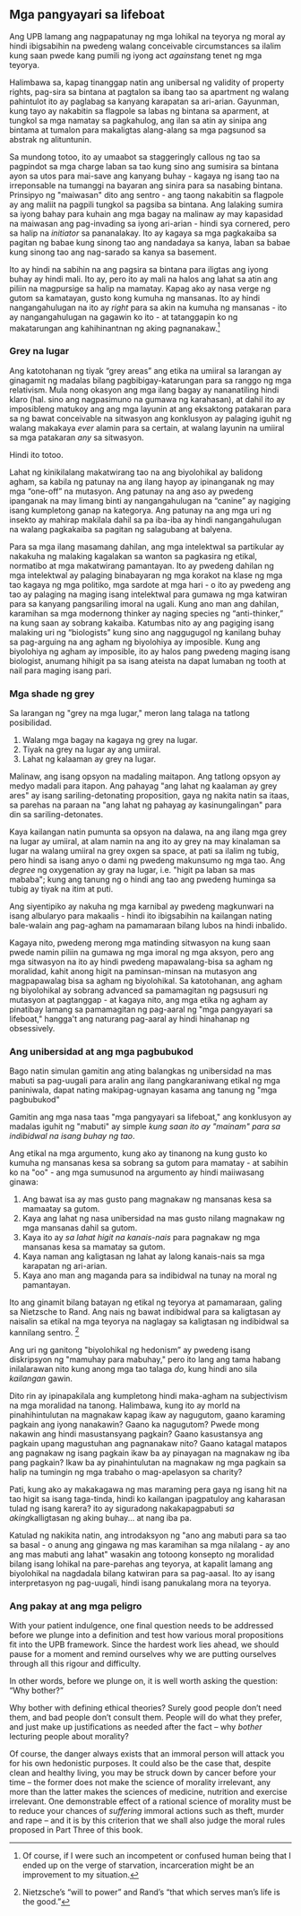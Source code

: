 ## Mga pangyayari sa lifeboat

Ang UPB lamang ang nagpapatunay ng mga lohikal na teyorya ng moral ay hindi ibigsabihin na pwedeng walang conceivable circumstances sa ilalim kung saan pwede kang pumili ng iyong act *against*ang tenet ng mga teyorya.

Halimbawa sa, kapag tinanggap natin ang unibersal ng validity of property rights, pag-sira sa bintana at pagtalon sa ibang tao sa apartment ng walang pahintulot ito ay paglabag sa kanyang karapatan sa ari-arian. Gayunman, kung tayo ay nakabitin sa flagpole sa labas ng bintana sa aparment, at tungkol sa mga namatay sa pagkahulog, ang ilan sa atin ay sinipa ang bintama at tumalon para makaligtas alang-alang sa mga pagsunod sa abstrak ng alituntunin.

Sa mundong totoo, ito ay umaabot sa staggeringly callous ng tao sa pagpindot sa mga charge laban sa tao kung sino ang sumisira sa bintana ayon sa utos para mai-save ang kanyang buhay - kagaya ng isang tao na irreponsable na tumanggi na bayaran ang sinira para sa nasabing bintana. Prinsipyo ng "maiwasan" dito ang sentro - ang taong nakabitin sa flagpole ay ang maliit na pagpili tungkol sa pagsiba sa bintana. Ang lalaking sumira sa iyong bahay para kuhain ang mga bagay na malinaw ay may kapasidad na maiwasan ang pag-invading sa iyong ari-arian - hindi sya cornered, pero sa halip na *initiator* sa pananalakay. Ito ay kagaya sa mga pagkakaiba sa pagitan ng babae kung sinong tao ang nandadaya sa kanya, laban sa babae kung sinong tao ang nag-sarado sa kanya sa basement.

Ito ay hindi na sabihin na ang pagsira sa bintana para iligtas ang iyong buhay ay hindi mali. Ito ay, pero ito ay mali na halos ang lahat sa atin ang piliin na magpursige sa halip na mamatay. Kapag ako ay nasa verge ng gutom sa kamatayan, gusto kong kumuha ng mansanas. Ito ay hindi nangangahulugan na ito ay *right* para sa akin na kumuha ng mansanas - ito ay nangangahulugan na gagawin ko ito - at tatanggapin ko ng makatarungan ang kahihinantnan ng aking pagnanakaw.[^10]

### Grey na lugar

Ang katotohanan ng tiyak “grey areas” ang etika na umiiral sa larangan ay ginagamit ng madalas bilang pagbibigay-katarungan para sa ranggo ng mga relativism. Mula nong okasyon ang mga ilang bagay ay nananatiling hindi klaro (hal. sino ang nagpasimuno na gumawa ng karahasan), at dahil ito ay imposibleng matukoy ang ang mga layunin at ang eksaktong patakaran para sa ng bawat conceivable na sitwasyon ang konklusyon ay palaging iguhit ng walang makakaya *ever* alamin para sa certain, at walang layunin na umiiral sa mga patakaran *any* sa sitwasyon.

Hindi ito totoo.

Lahat ng kinikilalang makatwirang tao na ang biyolohikal ay balidong agham, sa kabila ng patunay na ang ilang hayop ay ipinanganak ng may mga “one-off” na mutasyon. Ang patunay na ang aso ay pwedeng ipanganak na may limang binti ay nangangahulugan na “canine” ay nagiging isang kumpletong ganap na kategorya. Ang patunay na ang mga uri ng insekto ay mahirap makilala dahil sa pa iba-iba ay hindi nangangahulugan na walang pagkakaiba sa pagitan ng salagubang at balyena.

Para sa mga ilang masamang dahilan, ang mga intelektwal sa partikular ay nakakuha ng malaking kagalakan sa wanton sa pagkasira ng etikal, normatibo at mga makatwirang pamantayan. Ito ay pwedeng dahilan ng mga intelektwal ay palaging binabayaran ng mga korakot na klase ng mga tao kagaya ng mga politiko, mga sardote at mga hari - o ito ay pwedeng ang tao ay palaging na maging isang intelektwal para gumawa ng mga katwiran para sa kanyang pangsariling imoral na ugali. Kung ano man ang dahilan, karamihan sa mga modernong thinker ay naging species ng “anti-thinker,” na kung saan ay sobrang kakaiba. Katumbas nito ay ang pagiging isang malaking uri ng “biologists” kung sino ang naggugugol ng kanilang buhay sa pag-arguing na ang agham ng biyolohiya ay imposible. Kung ang biyolohiya ng agham ay imposible, ito ay halos pang pwedeng maging isang biologist, anumang hihigit pa sa isang ateista na dapat lumaban ng tooth at nail para maging isang pari.

### Mga shade ng grey

Sa larangan ng "grey na mga lugar," meron lang talaga na tatlong posibilidad.

1. Walang mga bagay na kagaya ng grey na lugar.
2. Tiyak na grey na lugar ay ang umiiral.
3. Lahat ng kalaaman ay grey na lugar.

Malinaw, ang isang opsyon na madaling maitapon. Ang tatlong opsyon ay medyo madali para itapon. Ang pahayag "ang lahat ng kaalaman ay grey ares" ay isang sariling-detonating proposition, gaya ng nakita natin sa itaas, sa parehas na paraan na "ang lahat ng pahayag ay kasinungalingan" para din sa sariling-detonates.

Kaya kailangan natin pumunta sa opsyon na dalawa, na ang ilang mga grey na lugar ay umiiral, at alam namin na ang ito ay grey na may kinalaman sa lugar na walang umiiral na grey oxgen sa space, at pati sa ilalim ng tubig, pero hindi sa isang anyo o dami ng pwedeng makunsumo ng mga tao. Ang *degree* ng oxygenation ay gray na lugar, i.e. "higit pa laban sa mas mababa"; kung ang tanung ng o hindi ang tao ang pwedeng huminga sa tubig ay tiyak na itim at puti.

Ang siyentipiko ay nakuha ng mga karnibal ay pwedeng magkunwari na isang albularyo para makaalis - hindi ito ibigsabihin na kailangan nating bale-walain ang pag-agham na pamamaraan bilang lubos na hindi inbalido.

Kagaya nito, pwedeng merong mga matinding sitwasyon na kung saan pwede namin piliin na gumawa ng mga imoral ng mga aksyon, pero ang mga sitwasyon na ito ay hindi pwedeng mapawalang-bisa sa agham ng moralidad, kahit anong higit na paminsan-minsan na mutasyon ang magpapawalag bisa sa agham ng biyolohikal. Sa katotohanan, ang agham ng biyolohikal ay sobrang advanced sa pamamagitan ng pagsusuri ng mutasyon at pagtanggap - at kagaya nito, ang mga etika ng agham ay pinatibay lamang sa pamamagitan ng pag-aaral ng "mga pangyayari sa lifeboat," hangga't ang naturang pag-aaral ay hindi hinahanap ng obsessively.

### Ang unibersidad at ang mga pagbubukod

Bago natin simulan gamitin ang ating balangkas ng unibersidad na mas mabuti sa pag-uugali para aralin ang ilang pangkaraniwang etikal ng mga paniniwala, dapat nating makipag-ugnayan kasama ang tanung ng "mga pagbubukod"

Gamitin ang mga nasa taas "mga pangyayari sa lifeboat," ang konklusyon ay madalas iguhit ng "mabuti" ay simple *kung saan ito ay "mainam" para sa indibidwal na isang buhay ng tao*.

Ang etikal na mga argumento, kung ako ay tinanong na kung gusto ko kumuha ng mansanas kesa sa sobrang sa gutom para mamatay - at sabihin ko na "oo" - ang mga sumusunod na argumento ay hindi maiiwasang ginawa:

1. Ang bawat isa ay mas gusto pang magnakaw ng mansanas kesa sa mamaatay sa gutom.
2. Kaya ang lahat ng nasa unibersidad na mas gusto nilang magnakaw ng mga mansanas dahil sa gutom.
3. Kaya ito ay *sa lahat higit na kanais-nais* para pagnakaw ng mga mansanas kesa sa mamatay sa gutom.
4. Kaya naman ang kaligtasan ng lahat ay lalong kanais-nais sa mga karapatan ng ari-arian.
5. Kaya ano man ang maganda para sa indibidwal na tunay na moral ng pamantayan.

Ito ang ginamit bilang batayan ng etikal ng teyorya at pamamaraan, galing sa Nietzsche to Rand. Ang nais ng bawat indibidwal para sa kaligtasan ay naisalin sa etikal na mga teyorya na naglagay sa kaligtasan ng indibidwal sa kannilang sentro. [^11]

Ang uri ng ganitong "biyolohikal ng hedonism” ay pwedeng isang diskripsyon ng "mamuhay para mabuhay," pero ito lang ang tama habang inilalarawan nito kung anong mga tao talaga *do*, kung hindi ano sila *kailangan* gawin.

Dito rin ay ipinapakilala ang kumpletong hindi maka-agham na subjectivism na mga moralidad na tanong. Halimbawa, kung ito ay morld na pinahihintulutan na magnakaw kapag ikaw ay nagugutom, gaano karaming pagkain ang iyong nanakawin? Gaano ka nagugutom? Pwede mong nakawin ang hindi masustansyang pagkain? Gaano kasustansya ang pagkain upang magustuhan ang pagnanakaw nito? Gaano katagal matapos ang pagnakaw ng isang pagkain ikaw ba ay pinayagan na magnakaw ng iba pang pagkain? Ikaw ba ay pinahintulutan na magnakaw ng mga pagkain sa halip na tumingin ng mga trabaho o mag-apelasyon sa charity?

Pati, kung ako ay makakagawa ng mas maraming pera gaya ng isang hit na tao higit sa isang taga-tinda, hindi ko kailangan ipagpatuloy ang kaharasan tulad ng isang karera? ito ay siguradong nakakapagpabuti *sa aking*kalligtasan ng aking buhay... at nang iba pa.

Katulad ng nakikita natin, ang introdaksyon ng "ano ang mabuti para sa tao sa basal - o anung ang gingawa ng mas karamihan sa mga nilalang - ay ano ang mas mabuti ang lahat" wasakin ang totoong konsepto ng moralidad bilang isang lohikal na pare-parehas ang teyorya, at kapalit lamang ang biyolohikal na nagdadala bilang katwiran para sa pag-aasal. Ito ay isang interpretasyon ng pag-uugali, hindi isang panukalang mora na teyorya.

### Ang pakay at ang mga peligro

With your patient indulgence, one final question needs to be addressed before we plunge into a definition and test how various moral propositions fit into the UPB framework. Since the hardest work lies ahead, we should pause for a moment and remind ourselves why we are putting ourselves through all this rigour and difficulty.

In other words, before we plunge on, it is well worth asking the question: “Why bother?”

Why bother with defining ethical theories? Surely good people don’t need them, and bad people don’t consult them. People will do what they prefer, and just make up justifications as needed after the fact – why *bother* lecturing people about morality?

Of course, the danger always exists that an immoral person will attack you for his own hedonistic purposes. It could also be the case that, despite clean and healthy living, you may be struck down by cancer before your time – the former does not make the science of morality irrelevant, any more than the latter makes the sciences of medicine, nutrition and exercise irrelevant. One demonstrable effect of a rational science of morality must be to reduce your chances of *suffering* immoral actions such as theft, murder and rape – and it is by this criterion that we shall also judge the moral rules proposed in Part Three of this book.

[^10]: Of course, if I were such an incompetent or confused human being that I ended up on the verge of starvation, incarceration might be an improvement to my situation.

[^11]: Nietzsche’s “will to power” and Rand’s “that which serves man’s life is the good.”